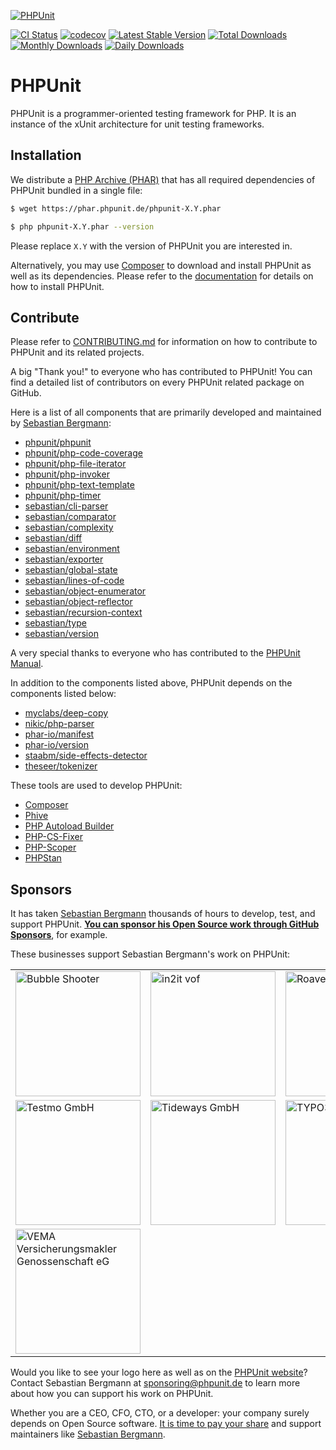 [![PHPUnit](.github/img/phpunit.svg)](https://phpunit.de/?ref=github)

[![CI Status](https://github.com/sebastianbergmann/phpunit/workflows/CI/badge.svg)](https://github.com/sebastianbergmann/phpunit/actions)
[![codecov](https://codecov.io/gh/sebastianbergmann/phpunit/branch/main/graph/badge.svg?token=0yzBUK8Wri)](https://codecov.io/gh/sebastianbergmann/phpunit)
[![Latest Stable Version](https://poser.pugx.org/phpunit/phpunit/v)](https://packagist.org/packages/phpunit/phpunit)
[![Total Downloads](https://poser.pugx.org/phpunit/phpunit/downloads)](https://packagist.org/packages/phpunit/phpunit/stats)
[![Monthly Downloads](https://poser.pugx.org/phpunit/phpunit/d/monthly)](https://packagist.org/packages/phpunit/phpunit/stats)
[![Daily Downloads](https://poser.pugx.org/phpunit/phpunit/d/daily)](https://packagist.org/packages/phpunit/phpunit/stats)

# PHPUnit

PHPUnit is a programmer-oriented testing framework for PHP.
It is an instance of the xUnit architecture for unit testing frameworks.

## Installation

We distribute a [PHP Archive (PHAR)](https://php.net/phar) that has all required dependencies of PHPUnit bundled in a single file:

```bash
$ wget https://phar.phpunit.de/phpunit-X.Y.phar

$ php phpunit-X.Y.phar --version
```

Please replace `X.Y` with the version of PHPUnit you are interested in.

Alternatively, you may use [Composer](https://getcomposer.org/) to download and install PHPUnit as well as its dependencies.
Please refer to the [documentation](https://phpunit.de/documentation.html?ref=github) for details on how to install PHPUnit.

## Contribute

Please refer to [CONTRIBUTING.md](https://github.com/sebastianbergmann/phpunit/blob/main/.github/CONTRIBUTING.md) for information on how to contribute to PHPUnit and its related projects.

A big "Thank you!" to everyone who has contributed to PHPUnit!
You can find a detailed list of contributors on every PHPUnit related package on GitHub.

Here is a list of all components that are primarily developed and maintained by [Sebastian Bergmann](https://sebastian-bergmann.de/open-source.html?ref=github):

* [phpunit/phpunit](https://github.com/sebastianbergmann/phpunit)
* [phpunit/php-code-coverage](https://github.com/sebastianbergmann/php-code-coverage)
* [phpunit/php-file-iterator](https://github.com/sebastianbergmann/php-file-iterator)
* [phpunit/php-invoker](https://github.com/sebastianbergmann/php-invoker)
* [phpunit/php-text-template](https://github.com/sebastianbergmann/php-text-template)
* [phpunit/php-timer](https://github.com/sebastianbergmann/php-timer)
* [sebastian/cli-parser](https://github.com/sebastianbergmann/cli-parser)
* [sebastian/comparator](https://github.com/sebastianbergmann/comparator)
* [sebastian/complexity](https://github.com/sebastianbergmann/complexity)
* [sebastian/diff](https://github.com/sebastianbergmann/diff)
* [sebastian/environment](https://github.com/sebastianbergmann/environment)
* [sebastian/exporter](https://github.com/sebastianbergmann/exporter)
* [sebastian/global-state](https://github.com/sebastianbergmann/global-state)
* [sebastian/lines-of-code](https://github.com/sebastianbergmann/lines-of-code)
* [sebastian/object-enumerator](https://github.com/sebastianbergmann/object-enumerator)
* [sebastian/object-reflector](https://github.com/sebastianbergmann/object-reflector)
* [sebastian/recursion-context](https://github.com/sebastianbergmann/recursion-context)
* [sebastian/type](https://github.com/sebastianbergmann/type)
* [sebastian/version](https://github.com/sebastianbergmann/version)

A very special thanks to everyone who has contributed to the [PHPUnit Manual](https://github.com/sebastianbergmann/phpunit-documentation-english).

In addition to the components listed above, PHPUnit depends on the components listed below:

* [myclabs/deep-copy](https://github.com/myclabs/DeepCopy)
* [nikic/php-parser](https://github.com/nikic/php-parser)
* [phar-io/manifest](https://github.com/phar-io/manifest)
* [phar-io/version](https://github.com/phar-io/version)
* [staabm/side-effects-detector](https://github.com/staabm/side-effects-detector)
* [theseer/tokenizer](https://github.com/theseer/tokenizer)

These tools are used to develop PHPUnit:

* [Composer](https://getcomposer.org/)
* [Phive](https://phar.io/)
* [PHP Autoload Builder](https://github.com/theseer/Autoload/)
* [PHP-CS-Fixer](https://cs.symfony.com/)
* [PHP-Scoper](https://github.com/humbug/php-scoper)
* [PHPStan](https://phpstan.org/)

## Sponsors

It has taken [Sebastian Bergmann](https://sebastian-bergmann.de/open-source.html?ref=github) thousands of hours to develop, test, and support PHPUnit.
[**You can sponsor his Open Source work through GitHub Sponsors**](https://github.com/sponsors/sebastianbergmann), for example.

These businesses support Sebastian Bergmann's work on PHPUnit:

<table>
    <tbody>
        <tr>
            <td style="width: 30%; vertical-align: middle;"><a href="https://www.bubbleshooter.net/"><img alt="Bubble Shooter" src=".github/img/bubble-shooter.png" style="width: 200px;"/></a></td>
            <td style="width: 30%; vertical-align: middle;"><a href="https://www.in2it.be/phpunit-supporter/"><img alt="in2it vof" src=".github/img/in2it.svg" style="width: 200px;"/></a></td>
            <td style="width: 30%; vertical-align: middle;"><a href="https://roave.com/"><img alt="Roave" src=".github/img/roave.svg" style="width: 200px;"/></a></td>
        </tr>
        <tr>
            <td style="width: 30%; vertical-align: middle;"><a href="https://testmo.com/"><img alt="Testmo GmbH" src=".github/img/testmo.svg" style="width: 200px;"/></a></td>
            <td style="width: 30%; vertical-align: middle;"><a href="https://tideways.com/"><img alt="Tideways GmbH" src=".github/img/tideways.svg" style="width: 200px;"/></a></td>
            <td style="width: 30%; vertical-align: middle;"><a href="https://typo3.com/"><img alt="TYPO3 GmbH" src=".github/img/typo3.svg" style="width: 200px;"/></a></td>
        </tr>
        <tr>
            <td style="width: 30%; vertical-align: middle;"><a href="https://vema-eg.de/"><img alt="VEMA Versicherungsmakler Genossenschaft eG" src=".github/img/vema.svg" style="width: 200px;"/></a></td>
        </tr>
    </tbody>
</table>

Would you like to see your logo here as well as on the [PHPUnit website](https://phpunit.de/sponsors.html?ref=github)?
Contact Sebastian Bergmann at [sponsoring@phpunit.de](mailto:sponsoring@phpunit.de) to learn more about how you can support his work on PHPUnit.

Whether you are a CEO, CFO, CTO, or a developer: your company surely depends on Open Source software.
[It is time to pay your share](https://opensourcepledge.com/) and support maintainers like [Sebastian Bergmann](https://sebastian-bergmann.de/open-source.html?ref=github).
